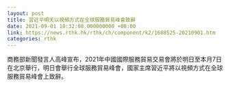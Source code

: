 ```yaml
---
layout: post
title: 習近平明天以視頻方式在全球服務貿易峰會致辭
date: 2021-09-01 10:32:08.000000000 +08:00
link: https://news.rthk.hk/rthk/ch/component/k2/1608525-20210901.htm
categories: rthk
---
```


商務部新聞發言人高峰宣布，2021年中國國際服務貿易交易會將於明日至本月7日在北京舉行，明日會舉行全球服務貿易峰會，國家主席習近平將以視頻方式在全球服務貿易峰會上致辭。
